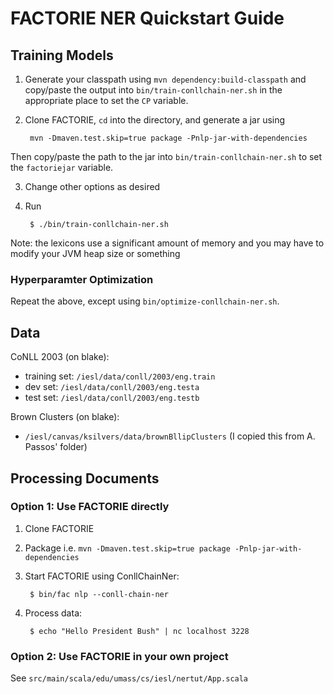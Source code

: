 FACTORIE NER Quickstart Guide
=========

## Training Models

1. Generate your classpath using `mvn dependency:build-classpath` and copy/paste the output into `bin/train-conllchain-ner.sh` in the appropriate place to set the `CP` variable.

2. Clone FACTORIE, `cd` into the directory, and generate a jar using 

		mvn -Dmaven.test.skip=true package -Pnlp-jar-with-dependencies 

Then copy/paste the path to the jar into `bin/train-conllchain-ner.sh` to set the `factoriejar` variable.

3. Change other options as desired

4. Run

		$ ./bin/train-conllchain-ner.sh

Note: the lexicons use a significant amount of memory and you may have to modify your JVM heap size or something

### Hyperparamter Optimization

Repeat the above, except using `bin/optimize-conllchain-ner.sh`.

## Data

CoNLL 2003 (on blake):
* training set: `/iesl/data/conll/2003/eng.train`
* dev set: `/iesl/data/conll/2003/eng.testa`
* test set: `/iesl/data/conll/2003/eng.testb`

Brown Clusters (on blake):
* `/iesl/canvas/ksilvers/data/brownBllipClusters` (I copied this from A. Passos' folder)



## Processing Documents
### Option 1: Use FACTORIE directly

1. Clone FACTORIE
2. Package i.e. `mvn -Dmaven.test.skip=true package -Pnlp-jar-with-dependencies`
3. Start FACTORIE using ConllChainNer:

		$ bin/fac nlp --conll-chain-ner
		
4. Process data:

		$ echo "Hello President Bush" | nc localhost 3228

### Option 2: Use FACTORIE in your own project
See `src/main/scala/edu/umass/cs/iesl/nertut/App.scala`
